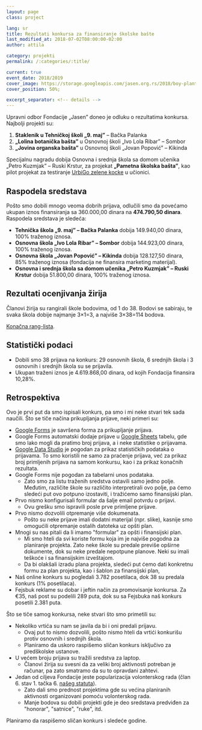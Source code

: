 ```yaml
---
layout: page
class: project

lang: sr
title: Rezultati konkursa za finansiranje školske bašte
last_modified_at: 2018-07-02T08:00:00-02:00
author: attila

category: projekti
permalink: /:categories/:title/

current: true
event_date: 2018/2019
cover_image: https://storage.googleapis.com/jasen.org.rs/2018/boy-planting-vegetables-in-garden.jpg
cover_position: 50%;

excerpt_separator: <!-- details -->
---
```


Upravni odbor Fondacije „Jasen” doneo je odluku o rezultatima konkursa.
Najbolji projekti su:

1. **Staklenik u Tehničkoj školi „9. maj”** – Bačka Palanka
2. **„Lolina botanička bašta”** u Osnovnoj školi „Ivo Lola Ribar” – Sombor
3. **„Jovina organska bašta”** u Osnovnoj školi „Jovan Popović” – Kikinda

Specijalnu nagradu dobija Osnovna i srednja škola sa domom učenika „Petro
Kuzmjak” – Ruski Krstur, za projekat **„Pametna školska bašta”**, kao pilot
projekat za testiranje [UrbiGo zelene kocke](https://urbigo.me) u učionici.

<!-- details -->

## Raspodela sredstava

Pošto smo dobili mnogo veoma dobrih prijava, odlučili smo da povećamo ukupan
iznos finansiranja sa 360.000,00 dinara na **474.790,50 dinara**. Raspodela
sredstava je sledeća:

* **Tehnička škola „9. maj” – Bačka Palanka** dobija 149.940,00 dinara, 100%
  traženog iznosa.
* **Osnovna škola „Ivo Lola Ribar” – Sombor** dobija 144.923,00 dinara, 100%
  traženog iznosa.
* **Osnovna škola „Jovan Popović” – Kikinda** dobija 128.127,50 dinara, 85%
  traženog iznosa (fondacija ne finansira marketing materijal).
* **Osnovna i srednja škola sa domom učenika „Petro Kuzmjak” – Ruski Krstur**
  dobija 51.800,00 dinara, 100% traženog iznosa.

## Rezultati ocenjivanja žirija

Članovi žirija su rangirali škole bodovima, od 1 do 38. Bodovi se sabiraju, te
svaka škola dobije najmanje 3×1=3, a najviše 3×38=114 bodova.

[Konačna rang-lista](https://datastudio.google.com/open/1Hk_tlxS4XUGiA8edYBMmbck6dk0VTi4X).

## Statistički podaci

* Dobili smo 38 prijava na konkurs: 29 osnovnih škola, 6 srednjih škola i 3
  osnovnih i srednjih škola su se prijavila.
* Ukupan traženi iznos je 4.619.868,00 dinara, od kojih Fondacija finansira
  10,28%.

## Retrospektiva

Ovo je prvi put da smo ispisali konkurs, pa smo i mi neke stvari tek sada
naučili. Što se tiče načina prikupljanja prijave, neki primeri su:

* [Google Forms] je savršena forma za prikupljanje prijava.
* Google Forms automatski dodaje prijave u [Google Sheets] tabelu, gde smo
  lako mogli da pratimo broj prijava, a i neke statistike o prijavama.  
* [Google Data Studio] je pogodan za prikaz statističkih podataka o prijavama.
  To smo koristili ne samo za praćenje prijava, već za prikaz broj primljenih
  prijava na samom konkursu, kao i za prikaz konačnih rezultata.
* Google Forms nije pogodan za tabelarni unos podataka.
  * Zato smo za listu traženih sredstva ostavili samo jedno polje. Međutim,
  različite škole su različito interpretirali ovo polje, pa ćemo sledeći put
  ovo potpuno izostaviti, i tražićemo samo finansijski plan.
* Prvo nismo konfigurisali formular da šalje email potvrdu o prijavi.
  * Ovu grešku smo ispravili posle prve primljene prijave.
* Prvo nismo dozvolili otpremanje više dokumenata.
  * Pošto su neke prijave imali dodatni materijal (npr. slike), kasnije smo
  omogućili otpremanje ostalih datoteka uz opšti plan.
* Mnogi su nas pitali da li imamo "formular" za opšti i finansijski plan.
  * Mi smo hteli da svi koriste formu koja im je najviše pogodna za planiranje
  projekta. Zato neke škole su predale previše opširne dokumente, dok su neke
  predale nepotpune planove. Neki su imali teškoće i sa finansijskim
  izveštajom. 
  * Da bi olakšali izradu plana projekta, sledeći put ćemo dati konkretnu
  formu za plan projekta, kao i šablon za finansijski plan, 
* Naš online konkurs su pogledali 3.782 posetilaca, dok 38 su predala konkurs
  (1% posetilaca).
* Fejsbuk reklame su dobar i jeftin način za promovisanje konkursa. Za €35,
  naš post su podelili 289 puta, dok su sa Fejsbuka naš konkurs posetili 2.381
  puta.

[Google Forms]: http://forms.google.com
[Google Sheets]: http://sheets.google.com
[Google Data Studio]: http://datastudio.google.com

Što se tiče samog konkursa, neke stvari što smo primetili su:

* Nekoliko vrtića su nam se javila da bi i oni predali prijavu.
  * Ovaj put to nismo dozvolili, pošto nismo hteli da vrtići konkurišu protiv
  osnovnih i srednjih škola.
  * Planiramo da uskoro raspišemo sličan konkurs isključivo za predškolske
  ustanove.
* U većem broju prijava su tražili sredstva za laptop.
  * Članovi žirija su svesni da za veliki broj aktivnosti potreban je računar,
  pa zato smatramo da su to opravdani zahtevi.
* Jedan od ciljeva Fondacije jeste popularizacija volonterskog rada (član 6.
  stav 1. tačka 6. [našeg statuta](/docs/statut.pdf)).
  * Zato dali smo prednost projektima gde su većina planiranih aktivnosti
  organizovani pomoću volonterskog rada.
  * Manje bodova su dobili projekti gde je deo sredstava predviđen za
  "honorar", "satnice", "ruke", itd.

Planiramo da raspišemo sličan konkurs i sledeće godine.

